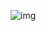 ![img](https://cdn.prod.www.spiegel.de/images/0119dd44-0648-4651-ac3a-586093eccbae_w960_r1.778_fpx38_fpy50.jpg)
